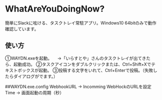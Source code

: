 # WhatAreYouDoingNow?
簡単にSlackに呟ける、タスクトレイ常駐アプリ。Windows10 64bitのみで動作確認しています。

## 使い方
①WAYDN.exeを起動。
　→「いらすとや」さんのタスクトレイが出てきたら、起動成功。
②タスクアイコンをダブルクリックまたは、Ctrl+Shift+Xでテキストボックスが起動。
③投稿する文字をいれて、Ctrl+Enterで投稿。（失敗したらダイアログがでます。）

##WAYDN.exe.config
 WebhookURL → Incomming WebHockのURLを設定
 Time → 画面起動の周期（秒）
